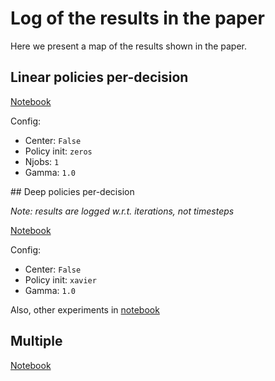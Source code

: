 # Log of the results in the paper

Here we present a map of the results shown in the paper.

## Linear policies per-decision

[Notebook](notebooks/PDIS_final_gamma1.ipynb)

Config:
- Center: `False`
- Policy init: `zeros`
- Njobs: `1`
- Gamma: `1.0`

## Deep policies per-decision

*Note: results are logged w.r.t. iterations, not timesteps*

[Notebook](notebooks/PDIS_final_gamma1_nn.ipynb)

Config:
- Center: `False`
- Policy init: `xavier`
- Gamma: `1.0`

Also, other experiments in [notebook](notebooks/Deep.ipynb)

## Multiple

[Notebook](notebooks/Multiple.ipynb)
